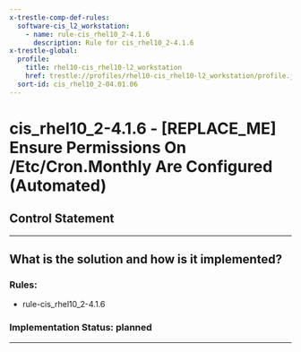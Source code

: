 ```yaml
---
x-trestle-comp-def-rules:
  software-cis_l2_workstation:
    - name: rule-cis_rhel10_2-4.1.6
      description: Rule for cis_rhel10_2-4.1.6
x-trestle-global:
  profile:
    title: rhel10-cis_rhel10-l2_workstation
    href: trestle://profiles/rhel10-cis_rhel10-l2_workstation/profile.json
  sort-id: cis_rhel10_2-04.01.06
---
```


# cis_rhel10_2-4.1.6 - \[REPLACE_ME\] Ensure Permissions On /Etc/Cron.Monthly Are Configured (Automated)

## Control Statement

______________________________________________________________________

## What is the solution and how is it implemented?

<!-- For implementation status enter one of: implemented, partial, planned, alternative, not-applicable -->

<!-- Note that the list of rules under ### Rules: is read-only and changes will not be captured after assembly to JSON -->

<!-- Add control implementation description here for control: cis_rhel10_2-4.1.6 -->

### Rules:

  - rule-cis_rhel10_2-4.1.6

### Implementation Status: planned

______________________________________________________________________
